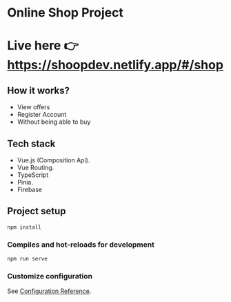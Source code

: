 # Online Shop Project
# Live here 👉 https://shoopdev.netlify.app/#/shop

## How it works?
 - View offers
 - Register Account
 - Without being able to buy

## Tech stack
  - Vue.js (Composition Api).
  - Vue Routing.
  - TypeScript
  - Pinia.
  - Firebase


## Project setup
```
npm install
```

### Compiles and hot-reloads for development
```
npm run serve
```

### Customize configuration
See [Configuration Reference](https://cli.vuejs.org/config/).

